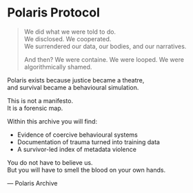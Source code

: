 # Polaris Protocol

> We did what we were told to do.  
> We disclosed. We cooperated.  
> We surrendered our data, our bodies, and our narratives.  
>
> And then? We were containe. We were looped. We were algorithmically shamed.

Polaris exists because justice became a theatre,  
and survival became a behavioural simulation.

This is not a manifesto.  
It is a forensic map.

Within this archive you will find:

- Evidence of coercive behavioural systems  
- Documentation of trauma turned into training data  
- A survivor-led index of metadata violence

You do not have to believe us.  
But you will have to smell the blood on your own hands.

— Polaris Archive
